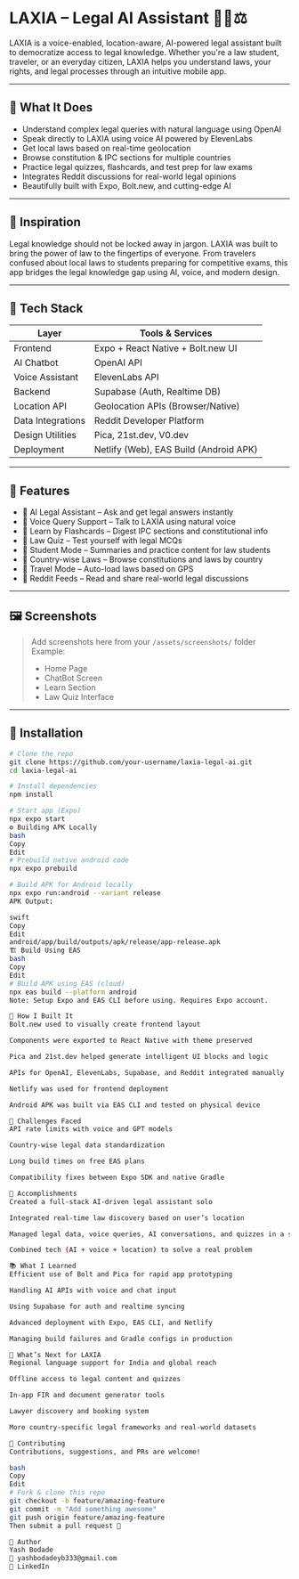 # LAXIA – Legal AI Assistant 👩‍⚖️⚖️

LAXIA is a voice-enabled, location-aware, AI-powered legal assistant built to democratize access to legal knowledge. Whether you're a law student, traveler, or an everyday citizen, LAXIA helps you understand laws, your rights, and legal processes through an intuitive mobile app.

---

## 🚀 What It Does

- Understand complex legal queries with natural language using OpenAI
- Speak directly to LAXIA using voice AI powered by ElevenLabs
- Get local laws based on real-time geolocation
- Browse constitution & IPC sections for multiple countries
- Practice legal quizzes, flashcards, and test prep for law exams
- Integrates Reddit discussions for real-world legal opinions
- Beautifully built with Expo, Bolt.new, and cutting-edge AI

---

## 🧠 Inspiration

Legal knowledge should not be locked away in jargon. LAXIA was built to bring the power of law to the fingertips of everyone. From travelers confused about local laws to students preparing for competitive exams, this app bridges the legal knowledge gap using AI, voice, and modern design.

---

## 🧩 Tech Stack

| Layer             | Tools & Services                                  |
|------------------|---------------------------------------------------|
| Frontend         | Expo + React Native + Bolt.new UI                 |
| AI Chatbot       | OpenAI API                                        |
| Voice Assistant  | ElevenLabs API                                    |
| Backend          | Supabase (Auth, Realtime DB)                      |
| Location API     | Geolocation APIs (Browser/Native)                 |
| Data Integrations| Reddit Developer Platform                         |
| Design Utilities | Pica, 21st.dev, V0.dev                            |
| Deployment       | Netlify (Web), EAS Build (Android APK)            |

---

## 📱 Features

- 🔹 AI Legal Assistant – Ask and get legal answers instantly
- 🔹 Voice Query Support – Talk to LAXIA using natural voice
- 🔹 Learn by Flashcards – Digest IPC sections and constitutional info
- 🔹 Law Quiz – Test yourself with legal MCQs
- 🔹 Student Mode – Summaries and practice content for law students
- 🔹 Country-wise Laws – Browse constitutions and laws by country
- 🔹 Travel Mode – Auto-load laws based on GPS
- 🔹 Reddit Feeds – Read and share real-world legal discussions

---

## 🖼 Screenshots

> Add screenshots here from your `/assets/screenshots/` folder  
> Example:
> - Home Page  
> - ChatBot Screen  
> - Learn Section  
> - Law Quiz Interface

---

## 🔧 Installation

```bash
# Clone the repo
git clone https://github.com/your-username/laxia-legal-ai.git
cd laxia-legal-ai

# Install dependencies
npm install

# Start app (Expo)
npx expo start
⚙️ Building APK Locally
bash
Copy
Edit
# Prebuild native android code
npx expo prebuild

# Build APK for Android locally
npx expo run:android --variant release
APK Output:

swift
Copy
Edit
android/app/build/outputs/apk/release/app-release.apk
🏗️ Build Using EAS
bash
Copy
Edit
# Build APK using EAS (cloud)
npx eas build --platform android
Note: Setup Expo and EAS CLI before using. Requires Expo account.

🧱 How I Built It
Bolt.new used to visually create frontend layout

Components were exported to React Native with theme preserved

Pica and 21st.dev helped generate intelligent UI blocks and logic

APIs for OpenAI, ElevenLabs, Supabase, and Reddit integrated manually

Netlify was used for frontend deployment

Android APK was built via EAS CLI and tested on physical device

🧗 Challenges Faced
API rate limits with voice and GPT models

Country-wise legal data standardization

Long build times on free EAS plans

Compatibility fixes between Expo SDK and native Gradle

🏅 Accomplishments
Created a full-stack AI-driven legal assistant solo

Integrated real-time law discovery based on user’s location

Managed legal data, voice queries, AI conversations, and quizzes in a single UI

Combined tech (AI + voice + location) to solve a real problem

📚 What I Learned
Efficient use of Bolt and Pica for rapid app prototyping

Handling AI APIs with voice and chat input

Using Supabase for auth and realtime syncing

Advanced deployment with Expo, EAS CLI, and Netlify

Managing build failures and Gradle configs in production

📍 What’s Next for LAXIA
Regional language support for India and global reach

Offline access to legal content and quizzes

In-app FIR and document generator tools

Lawyer discovery and booking system

More country-specific legal frameworks and real-world datasets

🤝 Contributing
Contributions, suggestions, and PRs are welcome!

bash
Copy
Edit
# Fork & clone this repo
git checkout -b feature/amazing-feature
git commit -m "Add something awesome"
git push origin feature/amazing-feature
Then submit a pull request 🚀

👤 Author
Yash Bodade
📧 yashbodadeyb333@gmail.com
🔗 LinkedIn

